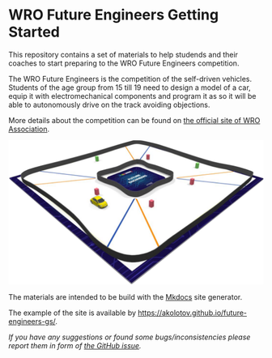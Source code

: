 # WRO Future Engineers Getting Started

This repository contains a set of materials to help studends and their coaches to start preparing to the WRO Future Engineers competition.

The WRO Future Engineers is the competition of the self-driven vehicles. Students of the age group from 15 till 19 need to design a model of a car, equip it with electromechanical components and program it as so it will be able to autonomously drive on the track avoiding objections.

More details about the competition can be found on [the official site of WRO Association](https://wro-association.org/competition/new-competition-formats/future-engineers).

<img src="docs/img/fe-map.png" width="640">

The materials are intended to be build with the [Mkdocs](https://www.mkdocs.org/) site generator.

The example of the site is available by https://akolotov.github.io/future-engineers-gs/.

_If you have any suggestions or found some bugs/inconsistencies please report them in form of [the GitHub issue](https://github.com/akolotov/future-engineers-gs/issues/new)._